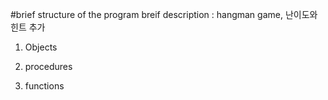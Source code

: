 #brief structure of the program
breif description : hangman game, 난이도와 힌트 추가 

1. Objects

2. procedures

3. functions

